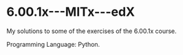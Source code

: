 # 6.00.1x---MITx---edX

My solutions to some of the exercises of the 6.00.1x course.

Programming Language: Python.
